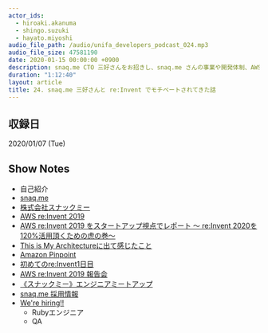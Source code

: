 ```yaml
---
actor_ids:
  - hiroaki.akanuma
  - shingo.suzuki
  - hayato.miyoshi
audio_file_path: /audio/unifa_developers_podcast_024.mp3
audio_file_size: 47581190
date: 2020-01-15 00:00:00 +0900
description: snaq.me CTO 三好さんをお招きし、snaq.me さんの事業や開発体制、AWS re:Invent 2019 などについて話しました。
duration: "1:12:40"
layout: article
title: 24. snaq.me 三好さんと re:Invent でモチベートされてきた話
---
```


## 収録日

2020/01/07 (Tue)

## Show Notes

- 自己紹介
- [snaq.me](https://snaq.me/)
- [株式会社スナックミー](https://snaqme.com/)
- [AWS re:Invent 2019](http://reinvent.awseventsjapan.com/)
- [AWS re:Invent 2019 をスタートアップ視点でレポート 〜 re:Invent 2020を120%活用頂くための虎の巻〜](https://aws.amazon.com/jp/blogs/startup/event_report_aws-reinvent-2019/)
- [This is My Architectureに出て感じたこと](https://note.com/miyoshihayato/n/n4bf04ad0680b)
- [Amazon Pinpoint](https://aws.amazon.com/jp/pinpoint/)
- [初めてのre:Invent1日目](https://tech.unifa-e.com/entry/2019/12/05/000220)
- [AWS re:Invent 2019 報告会](https://repro-tech.connpass.com/event/158646/)
- [《スナックミー》エンジニアミートアップ](https://snaqme-dev.connpass.com/event/162523/)
- [snaq.me 採用情報](https://snaq.me/recruit/)
- [We're hiring!!](https://recruit.jobcan.jp/unifa-e/list)
  - Rubyエンジニア
  - QA
